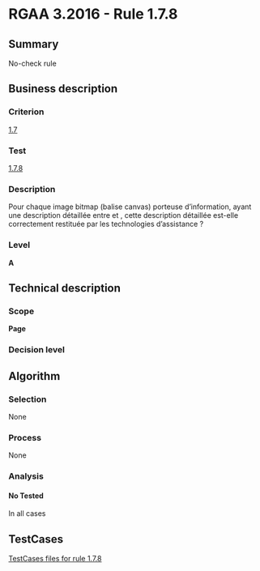 # RGAA 3.2016 - Rule 1.7.8

## Summary
No-check rule


## Business description

### Criterion
[1.7](http://references.modernisation.gouv.fr/rgaa-accessibilite/criteres.html#crit-1-7)

### Test
[1.7.8](http://references.modernisation.gouv.fr/rgaa-accessibilite/criteres.html#test-1-7-8)

### Description
Pour chaque image bitmap (balise canvas) porteuse d’information, ayant une description détaillée entre <canvas> et </canvas>, cette description détaillée est-elle correctement restituée par les technologies d’assistance ?

### Level
**A**


## Technical description

### Scope
**Page**

### Decision level


## Algorithm

### Selection
None

### Process
None

### Analysis

#### No Tested
In all cases


##  TestCases

[TestCases files for rule 1.7.8](https://github.com/Asqatasun/Asqatasun/tree/RGAA_3.2016/rules/rules-rgaa3.2016/src/test/resources/testcases/rgaa32016/Rgaa32016Rule010708/)


